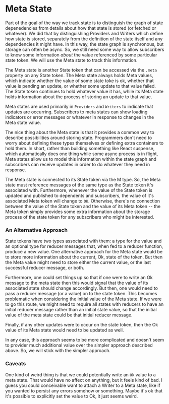 # Meta State

Part of the goal of the way we track state is to distinguish the graph
of state depenedencies from details about how that state is stored (or
fetched or whatever). We did that by distinguishing Providers and Writers
which define how state is stored, separately from the definition of the
state itself and any dependencies it might have. In this way, the state
graph is synchronous, but storage can often be async. So, we still need
some way to allow subscribers to know some information *about* the value
referenced by some particular state token. We will use the Meta state to
track this information.

The Meta state is another State token that can be accessed via the
`.meta` property on any State token. The Meta state always holds Meta
values, which indicate whether the value of some state toke is ok, whether
that value is pending an update, or whether some update to that value
failed. The State token continues to hold whatever value it has, while
its Meta state holds information about the process of storing an update
to that value.

Meta states are used primarily in `Providers` and `Writers` to indicate
that updates are occurring. Subscribers to meta states can show loading
indicators or error messages or whatever in response to changes in the
Meta state value.

The nice thing about the Meta state is that it provides a common way to
describe possibilities around storing state. Programmers don't need to
worry about defining these types themselves or defining extra containers
to hold them. In short, rather than building something like React suspense,
which automatically does one thing while some async process is in flight,
Meta states allow us to model this information within the state graph and
subscribers can receive updates in order to do whatever they need in response.

The Meta state is connected to its State token via the M type. So, the Meta
state must reference messages of the same type as the State token it's
associated with. Furthermore, whenever the value of the State token is
updated and published to dependents and subscribers, the value of it's
associated Meta token will change to `OK`. Otherwise, there's no connection
between the value of the State token and the value of its Meta token -- the
Meta token simply provides some extra information about the storage
process of the state token for any subscribers who might be interested.

### An Alternative Approach

State tokens have two types associated with them: a type for the value and
an optional type for reducer messages that, when fed to a reducer function,
produce a new value. One alternative approach for the Meta state would be
to store more information about the current, Ok, state of the token. But then
the Meta value might need to store either the current value, or the last
successful reducer message, or both.

Furthermore, one could set things up so that if one were to write an Ok
message to the meta state then this would signal that the value of its
associated state should change accordingly. But then, one would need to
pass a reducer message (or a value) on to the state token. This becomes
problematic when considering the initial value of the Meta state. If we
were to go this route, we might need to require all states with reducers
to have an initial reducer message rather than an initial state value, so
that the initial value of the meta state could be that initial reducer
message.

Finally, if any other updates were to occur on the state token, then the
Ok value of its Meta state would need to be updated as well.

In any case, this approach seems to be more complicated and doesn't seem
to provider much additional value over the simpler approach described
above. So, we will stick with the simpler approach.

### Caveats

One kind of weird thing is that we could potentially write an `Ok` value
to a meta state. That would have no affect on anything, but it feels kind
of bad. I guess you could conceivable want to attach a Writer to a Meta
state, like if you wanted to persist any errors somehow or something. Maybe
it's ok that it's possible to explicitly set the value to Ok, it just
seems weird.
